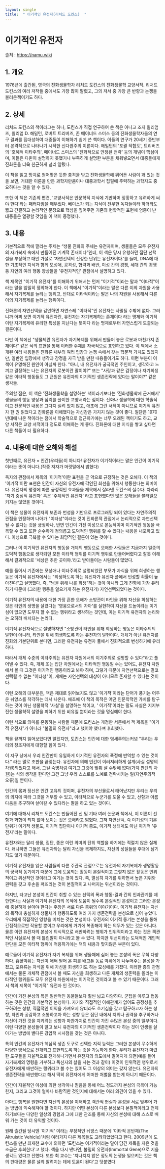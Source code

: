 ```yaml
---
layout: single
title:  " 이기적인 유전자(리처드 도킨스)  "
---
```



# 이기적인 유전자

출처 : https://namu.wiki


## 1. 개요

1976년에 출간된, 영국의 진화생물학자 리처드 도킨스의 진화생물학 교양서적. 
리처드 도킨스의 여러 저작들 중에서도 가장 많이 팔렸고, 그의 저서 중 가장 큰 반향과 논쟁을 불러온책이기도 하다. 


## 2. 상세

리처드 도킨스의 책이라고는 하나, 도킨스가 직접 연구하여 쓴 책은 아니고 조지 윌리엄즈, 윌리엄 D. 해밀턴, 로버트 트리버즈, 존 메이너드 스미스 등의 진화생물학자들의 연구 결과를 집대성하여 대중들이 이해하기 쉽게 쓴 책이다. 
이들의 연구가 20세기 중반부터 본격적으로 나타나기 시작한 신다윈주의 이론이다. 해밀턴의 '포괄 적합도', 트리버즈의 '호혜적 이타주의', 메이너드 스미스의 '진화적으로 안정된 전략' 등의 개념이 핵심이며, 
이들은 다윈이 설명하지 못했거나 부족하게 설명한 부분을 채워넣으면서 대중들에게 진화론을 더욱 친근하게 널리 알렸다.

이 책을 읽고 망치로 얻어맞은 듯한 충격을 받고 진화생물학에 뛰어든 사람이 꽤 있는 것을 보면, 거대한 이론을 만든 과학자만큼이나 대중과학서 집필에 주력하는 과학자도 중요하다는 것을 알 수 있다. 

또한 이 책은 기존의 편견, '교양서적은 인문학적 지식에 기반하며 장황하고 유려하게 써야 한다'라는 패러다임을 깨부쉈다. 
베이스가 되는 지식이 전무한 독자들이라 하더라도 짧고 간결하고 논리적인 문장으로 핵심을 짚어주면 기존의 현학적인 표현에 염증이 난 대중들은 열광할 것임을 이 책이 증명했다.

## 3. 내용

기본적으로 책에 깔리는 주제는 “생물 진화의 주체는 유전자이며, 생물들은 모두 유전자의 자가복제 속에서 만들어진 기계적 존재이다”인데, 
이 책은 당시 유행하던 집단 선택설을 부정하고 대안 가설로 '자연선택의 진정한 단위는 유전자이다.'를 들며, 
DNA에 대한 기초적인 지식과 함께 모성애, 공격성, 협력과 배반, 이성 간의 경쟁, 세대 간의 경쟁 등 자연의 여러 행동 양상들을 '유전자적인' 관점에서 설명하고 있다.

책 제목인 "이기적 유전자"를 이해하기 위해서는 먼저 "이기적"이라는 말과 "이타적"이라는 말을 엄밀히 정의해야 한다. 
이 책에서 "이기적"이라는 말은 다른 이의 자원을 사용해서 자기복제를 늘리는 행위고, 반대로 이타적이라는 말은 나의 자원을 사용해서 다른 이의 자기복제를 늘리는 행위이다. 

진화론의 자연선택을 감안하면 자연스레 "이타적"인 유전자는 사멸될 수밖에 없다. 
그러니까 어찌 보면 이기적 유전자란, 유전자는 자기복제하는 존재이다 라는 명제와 이기적이란 자기복제에 유리한 특성을 지닌다는 뜻이다 라는 명제로부터 자연스럽게 도출되는 결론이다.

다만 이 책에선 "생물체란 유전자가 자기복제를 위해서 만들어 놓은 로봇과 마찬가지 존재이다" 같은 식의 표현을 통해 이러한 주제를 자극적으로 표현하고 있다. 
이 책에서 소개된 여러 내용들은 진화론 내부의 여러 입장과 논쟁 속에서 갖는 학문적 가치도 있겠지만, 
일반인 입장에서 생각과 감정을 자극 받을 만한 내용들이기도 하다. 
이런 부분이 이 책이 유명해진 원인이 아닐까 한다. 
"아니, 내 유전자가 궁극적인 주인이고, 생각하고 느끼고 결정하는 나는 유전자의 로봇이란 말이야?" 
또는 "사랑과 같은 감정이나 자기희생 같은 이타적 행동들도 그 근원은 유전자의 이기적인 생존전략에 있다는 말이야?" 같은 생각들. 

주의할 점은, 이 책은 '진화생물학을 설명하는' 책이라기보다는 '진화생물학에 근거해서' 생물들의 행동 양상과 심리를 풀이한 교양서라는 점이다. 
진화나 생물학에 대한 학술적이고 전문적인 내용은 그다지 실려 있지 않고, 애초에 그런 서적이 아니므로 이기적 유전자 한 권 읽었다고 진화론을 이해했다는 자신감은 가지지 않는 것이 좋다. 
일단은 1970년대에 나온 책이라는 점에서 학술적으로 접근하기에는 너무 오래된 책이기도 하고, 교양 서적은 교양 서적이다 정도로 이해하는 게 좋다. 진화론에 대한 지식을 쌓고 싶다면 다른 책들이 더 필요하다.


## 4. 내용에 대한 오해와 해설

첫번째로, 유전자 = 인간(우리들)이 아니다! 
유전자가 이기적이라는 말은 인간이 이기적이라는 뜻이 아니다.(작중 저자가 머릿말에서 밝혔다)

독자의 관점에서 제목의 '이기적'이란 표현을 곧 악으로 규정하는 것은 오해다. 
이 책의 '이기적'이란 표현은 인간이 자신의 유전자에 각인된 최선을 위해서 행동한다는 의미이다. 
유전자의 명령에 따른 긍정적인 효과들을 제목에서 잘라낸 도킨스의 실수다. 
차라리 '자기 중심적 유전자' 혹은 '주체적인 유전자' 라고 표현했다면 많은 오해들을 불러일으키지는 않았을 것이다. 

이 책은 생물이 유전자의 보존과 번성을 기반으로 프로그래밍 되어 있다는 자연주의적 관점을 인정하며 나아가 "이타성"이라는 것이 진화론적 관점에서 논리적으로 자연선택될 수 없다는 것을 긍정하나, 
반면 인간이 가진 이성으로 본능적이며 이기적인 행동을 극복할 수 있고 또한 순수하게 정의롭고 도덕적인 행위를 할 수 있다는 내용을 내포하고 있다. 
이성으로 극복할 수 있다는 희망적인 결론이 있는 것이다.

그러나 이 이기적인 유전자의 행동을 개체의 행동으로 오해한 사람들은 지금까지 일종의 도덕적 행동으로 생각되던 모든 이타적 행위를 이기적 행위로 만들어버렸다고 잘못 이해해서 
결과적으로 '세상은 추한 곳이야.'라고 받아들이는 사람들이 많았다.

예를 들어서 기존에는 모성애나 이타주의로 설명되었던 부모가 자식을 위해 희생하는 행동은 이기적 유전자에서는 "희생하도록 하는 유전자가 유전자 풀에서 번성할 확률이 높아진다"고 설명했다. 
즉, "남을 위해 나를 희생"하는 것이 아니라 그게 진화에 가장 유리하기 때문에 (그러한 행동을 일으키게 하는 유전자가) 자연선택되었다는 것이다.

이기적 유전자의 내용에 대한 가장 흔한 오해가 소방관이 타인을 위해 자신을 희생하는 것은 타인의 생명을 살렸다는 '영웅으로서의 자아'를 실현하여 자신을 드높이려는 이기심이 없으면 도무지 할 수 없는 행위라고 생각하는 것인데, 
이는 이기적 유전자의 논리와는 오히려 배치되는 논리다. 

이기적 유전자식으로 설명하자면 "소방관이 타인을 위해 희생하는 행동은 이타주의의 발현이 아니라, 타인을 위해 희생하도록 하는 유전자의 발현이다. 
개체가 아닌 유전자를 진화의 기본단위로 본다면, 그러한 유전자는 유전자 풀에서 진화적으로 번성하기에 유리하다. 

따라서 개체 수준의 이타주의는 유전자 차원에서의 이기주의로 설명할 수 있다"라고 풀어낼 수 있다. 
즉, 개체 또는 집단 차원에서는 이타적인 행동일 수는 있어도, 유전자 차원에서 볼 때 그것은 이기적인 행동이라고 봐야 하며, 그렇기 때문에 자연선택으로는 결코 선택될 수 없는 "이타성"이, 
개체는 자연선택의 대상이 아니므로 존재할 수 있다는 것이다.




이런 오해의 대부분은, 책은 제대로 읽어보지도 않고 '이기적'이라는 단어가 풍기는 어두운 뉘앙스를 착각하는 데서 나온다. 
애초에 이 책의 목적은 어떤 인문학적인 가치를 탐구하는 것이 아닌 생물학적 '사실'을 설명하는 책이고, '
이기적'이라는 말도 사실은 지지부진한 생물학적 설명을 피하기 위한 비유일 뿐이라는 것을 명심해야 한다. 

이런 식으로 의미를 혼동하는 사람들 때문에 도킨스는 개정판 서문에서 책 제목을 "이기적 유전자"가 아니라 "불멸의 유전자"라고 했어야 했다며 후회했다.

책을 끝까지 읽어보았다면 알겠지만, 
도킨스는 인간에 대한 염세주의는커녕 "우리는 우리의 창조자에게 대항할 힘이 있다. 

이 지구 상에서 우리 인간만이 유일하게 이기적인 유전자의 폭정에 반역할 수 있는 것이다." 라는 말로 초판을 끝맺는다.
유전자에 의해 인간이 이러저러하게 설계(사실 설명의 차원)되었다고 해서, 그걸 숙명처럼 여기고 그것에 맞춰 살 수밖에 없다(가치 판단의 차원)는 식의 생각을 한다면 
그건 그냥 우리 스스로를 노예로 전락시키는 일(자연주의적 오류)일 뿐이다. 

인간의 몸과 정신은 인간 고유의 것이며, 유전자의 부산물로서 태어났지만 우리는 우리의 의지에 따라 그것을 거부할 수 있고, 
이타적으로 누군가를 도울 수 있고, 선함과 아름다움을 추구하며 살아갈 수 있다라는 말을 하고 있는 것이다.

여기에 대해서 리처드 도킨스는 만들어진 신 및 기타 여러 논문과 책에서, 이 이론이 선함과 화합이 되지 않아 보이는 것은 오해라고 밝혔다. 
그저 자연선택, 즉 이기성의 기본 단위가 이기적 생물도, 이기적 집단이나 이기적 종도, 이기적 생태계도 아닌 이기적 '유전자'라는 말이다. 

유전자와는 달리 생물, 집단, 종은 이런 의미의 단위 역할을 하기에는 적절치 않은 실체다. 
왜냐하면 그들은 유전자와는 달리 자신을 복제하지도, 자신의 성질들을 후대에 남기지도 않기 때문이다.

이기적 유전자를 읽은 사람들의 다른 주관적 관점으로는 유전자의 자기복제가 생명활동의 궁극적 동기이기 때문에 그에 도움되는 활동이 본질적이고 그렇지 않은 활동은 인위적이고 위선적인 것이라고 여기는 것이 있다. 
즉, 열심히 자기를 위하면서 높은 지위와 권력을 갖고 후손을 퍼뜨리는 것이 본질적이고 나머지는 위선이라는 것이다.

하지만, 타고난 본성이 인간이 취할 수 있는 선택의 폭과 행동-결과 간의 인과관계를 제한한다는 사실과 
이기적 유전자의 목적에 도움이 될수록 본질적인 본성이고 그러한 본성에 충실하게 살아야 한다는 주장은 서로 다른 층위의 이야기이다. 
이기적 유전자는 자신의 목적에 충실하게 생물체가 행동하도록 여러 가지 생존전략을 본성으로 심어 놓았다. 우리에게 직접적인 영향을 미치는 것은 본성이다. 
유전자의 이기적 동기는 본성을 통해 간접적으로만 작용할 뿐이고 우리에게 거기에 복종해야 하는 의무가 있는 것은 아니다. 
물론 이런 유전자의 본성에 의식적으로 배반하려는 행위가 인위적이라고 하는 것은 객관적인 사실로서 볼 때 틀린말이 아니라고 볼 수 있다. 
하지만 위선이라는 도덕적인 개인적 판단을 모든 이타적 행위에 적용하기에는 책의 내용과 맞지않은 부분이 있다.

예로들어 이기적 유전자가 자기 복제를 위해 생물체에 심어 놓는 본성의 폭은 무척 다양하다. 
흡혈박쥐는 자신이 애써 얻어 온 피를 배고픈 동료 박쥐에게 나누어주는 본성을 가졌고, 포유류는 자식을 위해 자신을 희생하기도 하는 모성애를 가졌다. 
이러한 종의 관점에서는 물론 개체적 관점에서 볼 때도 자신을 희생하고 다른 개체의 생존력을 올리는 이타적인 행위들도 모두 유전자 차원에서는 이기적인 것이라고 볼 수 있기 때문이다. 그래서 책의 제목이 "이기적" 유전자 인 것이다.

인간이 가진 본성의 폭은 일반적인 동물들보다 훨씬 넓고 다양하다. 군집을 이루고 협동하는 것은 인간의 기본적인 본성이다. 
자기와 직접적인 이해관계가 없어도 공정성을 추구하려는 성향, 직접적인 이익을 가져오지 않더라도 호기심을 갖고 탐구하고자 하는 성향, 타인과 공감하고 소통하고자 하는 성향 등은 
집단 내에서 지위나 권력을 추구하거나 자신이 가진 것을 지키려는 성향과 마찬가지로 인간이 가진 수많은 본성 중의 일부이다. 
이런 다양한 본성들이 알고 보니 유전자의 이기적인 생존전략이다 하는 것이 인생을 살아가는 방법에 별다른 강압적 시사점을 갖는 것은 아니다.

특히 인간의 유전자가 핵심적 생존 도구로 선택한 지적 능력은 그러한 본성이 무수하게 다양한 방식으로 전개되고 표현되도록 하는 것을 가능하게 한다. 
우리가 유전자가 마련한 도구들을 자율적으로 전개해나가면서 유전자의 의도에서 멀어지게 되면(예를 들어 자기복제의 명령을 거부하고 독신자의 삶을 사는 것과 같이) 이것이 인위적인 행위로서 유전자에게 배반하는 행위라고 볼 수는 있어도 그 이상의 의미는 갖지 않는다. 
유전자의 생존전략을 배반했다고 해서 딱히 유전자에게 어떠한 처벌을 받는게 아니기 때문이다.

인간이 자율적인 이성에 의한 생각이나 믿음을 통해 어느 정도까지 본성의 극복이 가능한지, 
그리고 그것이 얼마나 바람직한 것인지에 대해서는 여러 의견이 있을 수 있다. 

아마도 행복을 원한다면 자신의 본성을 이해하고 객관적 현실과 본성을 서로 맞추어 가는 방법에 익숙해져야 할 것이다. 
하지만 어떤 본성이 다른 본성보다 본질적이라고 전제하기보다는 다양한 일상의 경험과 그에 대한 관조를 통해 자신의 본성에 대해 스스로 배워 가는 것이 더 유익할 것이다.

원래 출간될 당시엔 '이기적' 이라는 부정적인 뉘앙스 때문에 '이타적 운반체(The Altruistic Vehicle)'처럼 여러가지 다른 제목들도 고려되었었다고 한다. 
2009년에 도킨스를 만난 최재천 교수에 의하면 '도킨스는 이기적이라는 말이 담긴 제목을 지은 것을 조금은 후회한다'고 했다. 
책을 다시 낸다면, 불멸의 유전자(Immortal Gene)으로 지을 생각도 있다고 전했다. 
또한 최 교수는 '지나치지 않은 정도의 논쟁을 일으키는 것은 책의 판매량은 물론 널리 알려지는 데에 도움이 된다'고 덧붙였다




































































